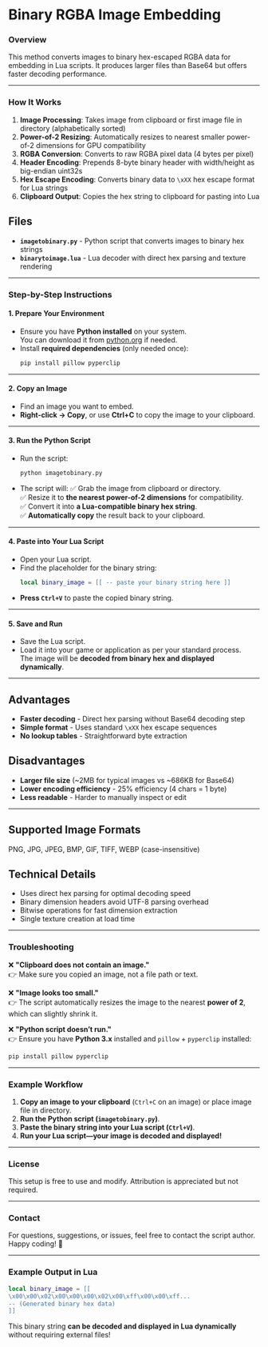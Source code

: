 # **Binary RGBA Image Embedding**

### **Overview**
This method converts images to binary hex-escaped RGBA data for embedding in Lua scripts. It produces larger files than Base64 but offers faster decoding performance.

---

### **How It Works**
1. **Image Processing**: Takes image from clipboard or first image file in directory (alphabetically sorted)
2. **Power-of-2 Resizing**: Automatically resizes to nearest smaller power-of-2 dimensions for GPU compatibility
3. **RGBA Conversion**: Converts to raw RGBA pixel data (4 bytes per pixel)
4. **Header Encoding**: Prepends 8-byte binary header with width/height as big-endian uint32s
5. **Hex Escape Encoding**: Converts binary data to `\xXX` hex escape format for Lua strings
6. **Clipboard Output**: Copies the hex string to clipboard for pasting into Lua

## Files

- **`imagetobinary.py`** - Python script that converts images to binary hex strings
- **`binarytoimage.lua`** - Lua decoder with direct hex parsing and texture rendering

---

### **Step-by-Step Instructions**

#### **1. Prepare Your Environment**
- Ensure you have **Python installed** on your system.  
  You can download it from [python.org](https://www.python.org/) if needed.
- Install **required dependencies** (only needed once):
  ```bash
  pip install pillow pyperclip
  ```

---

#### **2. Copy an Image**
- Find an image you want to embed.
- **Right-click → Copy**, or use **Ctrl+C** to copy the image to your clipboard.

---

#### **3. Run the Python Script**
- Run the script:
  ```bash
  python imagetobinary.py
  ```
- The script will:
  ✅ Grab the image from clipboard or directory.  
  ✅ Resize it to **the nearest power-of-2 dimensions** for compatibility.  
  ✅ Convert it into **a Lua-compatible binary hex string**.  
  ✅ **Automatically copy** the result back to your clipboard.

---

#### **4. Paste into Your Lua Script**
- Open your Lua script.
- Find the placeholder for the binary string:
  ```lua
  local binary_image = [[ -- paste your binary string here ]]
  ```
- **Press `Ctrl+V`** to paste the copied binary string.

---

#### **5. Save and Run**
- Save the Lua script.
- Load it into your game or application as per your standard process.  
  The image will be **decoded from binary hex and displayed dynamically**.

---

## Advantages

- **Faster decoding** - Direct hex parsing without Base64 decoding step
- **Simple format** - Uses standard `\xXX` hex escape sequences
- **No lookup tables** - Straightforward byte extraction

## Disadvantages

- **Larger file size** (~2MB for typical images vs ~686KB for Base64)
- **Lower encoding efficiency** - 25% efficiency (4 chars = 1 byte)
- **Less readable** - Harder to manually inspect or edit

---

## Supported Image Formats

PNG, JPG, JPEG, BMP, GIF, TIFF, WEBP (case-insensitive)

## Technical Details

- Uses direct hex parsing for optimal decoding speed
- Binary dimension headers avoid UTF-8 parsing overhead
- Bitwise operations for fast dimension extraction
- Single texture creation at load time  

---

### **Troubleshooting**
❌ **"Clipboard does not contain an image."**  
👉 Make sure you copied an image, not a file path or text.

❌ **"Image looks too small."**  
👉 The script automatically resizes the image to the nearest **power of 2**, which can slightly shrink it.

❌ **"Python script doesn’t run."**  
👉 Ensure you have **Python 3.x** installed and `pillow` + `pyperclip` installed:
   ```bash
   pip install pillow pyperclip
   ```

---

### **Example Workflow**
1. **Copy an image to your clipboard** (`Ctrl+C` on an image) or place image file in directory.  
2. **Run the Python script (`imagetobinary.py`)**.  
3. **Paste the binary string into your Lua script (`Ctrl+V`)**.  
4. **Run your Lua script—your image is decoded and displayed!**  

---

### **License**
This setup is free to use and modify. Attribution is appreciated but not required.

---

### **Contact**
For questions, suggestions, or issues, feel free to contact the script author. Happy coding! 🚀

---

### **Example Output in Lua**
```lua
local binary_image = [[
\x00\x00\x02\x00\x00\x00\x02\x00\xff\x00\x00\xff...
-- (Generated binary hex data)
]]
```

This binary string **can be decoded and displayed in Lua dynamically** without requiring external files!
